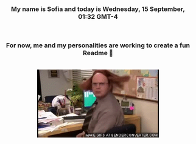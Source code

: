 


<div align="center">
<h3 >My name is Sofia and today is Wednesday, 15 September, 01:32 GMT-4</h3><br>
<h3 >For now, me and my personalities are working to create a fun Readme 👋
</h3><br>
<img src='img/dwight.gif' alt='working...'/>
</div>
